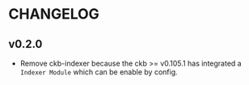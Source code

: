 # CHANGELOG

## v0.2.0

- Remove ckb-indexer because the ckb >= v0.105.1 has integrated a `Indexer Module` which can be enable by config.
